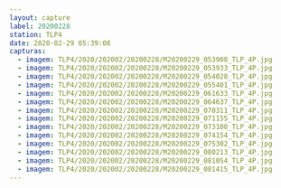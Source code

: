 ```yaml
---
layout: capture
label: 20200228
station: TLP4
date: 2020-02-29 05:39:08
capturas:
  - imagem: TLP4/2020/202002/20200228/M20200229_053908_TLP_4P.jpg
  - imagem: TLP4/2020/202002/20200228/M20200229_053933_TLP_4P.jpg
  - imagem: TLP4/2020/202002/20200228/M20200229_054028_TLP_4P.jpg
  - imagem: TLP4/2020/202002/20200228/M20200229_055401_TLP_4P.jpg
  - imagem: TLP4/2020/202002/20200228/M20200229_061633_TLP_4P.jpg
  - imagem: TLP4/2020/202002/20200228/M20200229_064637_TLP_4P.jpg
  - imagem: TLP4/2020/202002/20200228/M20200229_070311_TLP_4P.jpg
  - imagem: TLP4/2020/202002/20200228/M20200229_071155_TLP_4P.jpg
  - imagem: TLP4/2020/202002/20200228/M20200229_073100_TLP_4P.jpg
  - imagem: TLP4/2020/202002/20200228/M20200229_074154_TLP_4P.jpg
  - imagem: TLP4/2020/202002/20200228/M20200229_075302_TLP_4P.jpg
  - imagem: TLP4/2020/202002/20200228/M20200229_080213_TLP_4P.jpg
  - imagem: TLP4/2020/202002/20200228/M20200229_081054_TLP_4P.jpg
  - imagem: TLP4/2020/202002/20200228/M20200229_081415_TLP_4P.jpg
---
```

